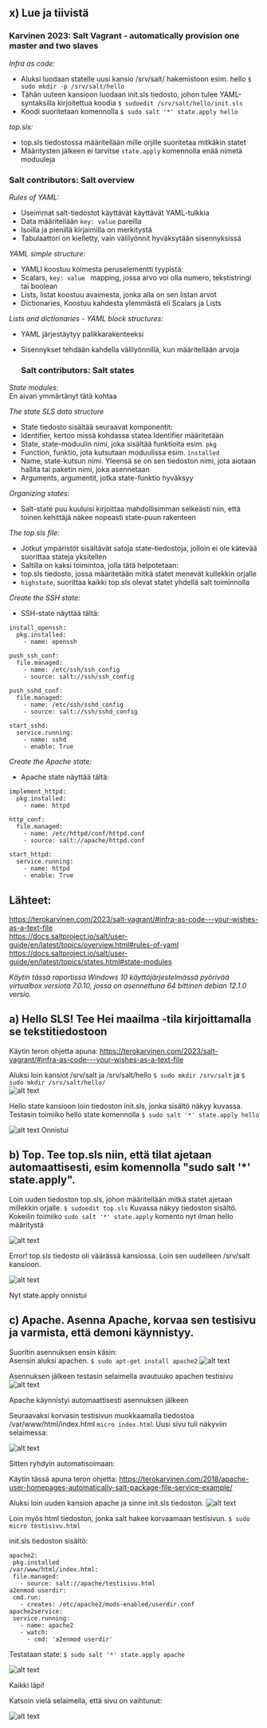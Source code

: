 ## x) Lue ja tiivistä ##

### Karvinen 2023: Salt Vagrant - automatically provision one master and two slaves ###
*Infra as code:*  
- Aluksi luodaan statelle uusi kansio /srv/salt/ hakemistoon esim. hello `$ sudo mkdir -p /srv/salt/hello`
- Tähän uuteen kansioon luodaan init.sls tiedosto, johon tulee YAML-syntaksilla kirjoitettua koodia `$ sudoedit /srv/salt/hello/init.sls`
- Koodi suoritetaan komennolla `$ sudo salt '*' state.apply hello`

*top.sls:*  
- top.sls tiedostossa määritellään mille orjille suoritetaa mitkäkin statet
- Määritysten jälkeen ei tarvitse `state.apply` komennolla enää nimetä moduuleja

### Salt contributors: Salt overview ###
*Rules of YAML:*  
- Useimmat salt-tiedostot käyttävät käyttävät YAML-tulkkia
- Data määritellään `key: value` pareilla
- Isoilla ja pienillä kirjaimilla on merkitystä
- Tabulaattori on kielletty, vain välilyönnit hyväksytään sisennyksissä

*YAML simple structure:*  
- YAMLI koostuu kolmesta peruselementti tyypistä:
- Scalars, `key: value ` mapping, jossa arvo voi olla numero, tekstistringi tai boolean
- Lists, listat koostuu avaimesta, jonka alla on sen listan arvot
- Dictionaries, Koostuu kahdesta ylemmästä eli Scalars ja Lists
  
*Lists and dictionaries - YAML block structures:*
- YAML järjestäytyy palikkarakenteeksi
- Sisennykset tehdään kahdella välilyönnillä, kun määritellään arvoja

  ### Salt contributors: Salt states ###
*State modules:*  
En aivan ymmärtänyt tätä kohtaa

*The state SLS data structure*
- State tiedosto sisältää seuraavat komponentit:
- Identifier, kertoo missä kohdassa statea Identifier määritetään
- State, state-moduulin nimi, joka sisältää funktioita esim. `pkg`
- Function, funktio, jota kutsutaan moduulissa esim. `installed`
- Name, state-kutsun nimi. Yleensä se on sen tiedoston nimi, jota aiotaan hallita tai paketin nimi, joka asennetaan
- Arguments, argumentit, jotka state-funktio hyväksyy

*Organizing states:*
- Salt-state puu kuuluisi kirjoittaa mahdollisimman selkeästi niin, että toinen kehittäjä näkee nopeasti state-puun rakenteen

*The top.sls file:*
- Jotkut ympäristöt sisältävät satoja state-tiedostoja, jolloin ei ole kätevää suorittaa stateja yksitellen
- Saltilla on kaksi toimintoa, jolla tätä helpotetaan:
- top.sls tiedosto, jossa määritetään mitkä statet menevät kullekkin orjalle
- `highstate`, suorittaa kaikki top.sls olevat statet yhdellä salt toiminnolla

*Create the SSH state:*
- SSH-state näyttää tältä:
```
install_openssh:
  pkg.installed:
    - name: openssh

push_ssh_conf:
  file.managed:
    - name: /etc/ssh/ssh_config
    - source: salt://ssh/ssh_config

push_sshd_conf:
  file.managed:
    - name: /etc/ssh/sshd_config
    - source: salt://ssh/sshd_config

start_sshd:
  service.running:
    - name: sshd
    - enable: True
```
*Create the Apache state:*
- Apache state näyttää tältä:

```
implement_httpd:
  pkg.installed:
    - name: httpd

http_conf:
  file.managed:
    - name: /etc/httpd/conf/httpd.conf
    - source: salt://apache/httpd.conf

start_httpd:
  service.running:
    - name: httpd
    - enable: True
```
## Lähteet: ##

https://terokarvinen.com/2023/salt-vagrant/#infra-as-code---your-wishes-as-a-text-file  
https://docs.saltproject.io/salt/user-guide/en/latest/topics/overview.html#rules-of-yaml  
https://docs.saltproject.io/salt/user-guide/en/latest/topics/states.html#state-modules  

*Käytin tässä raportissa Windows 10 käyttöjärjestelmässä pyörivää virtualbox versiota 7.0.10, jossa on asennettuna 64 bittinen debian 12.1.0 versio.*
## a) Hello SLS! Tee Hei maailma -tila kirjoittamalla se tekstitiedostoon ##

Käytin teron ohjetta apuna: https://terokarvinen.com/2023/salt-vagrant/#infra-as-code---your-wishes-as-a-text-file

Aluksi loin kansiot /srv/salt ja /srv/salt/hello `$ sudo mkdir /srv/salt` ja `$ sudo mkdir /srv/salt/hello/`  
![alt text](https://github.com/faltjon/Infra-as-code/blob/main/h4/kuvat/1-kansiot.png " ")

Hello state kansioon loin tiedoston init.sls, jonka sisältö näkyy kuvassa.  
Testasin toimiiko hello state komennolla `$ sudo salt '*' state.apply hello`

![alt text](https://github.com/faltjon/Infra-as-code/blob/main/h4/kuvat/2-hello.png " ")
Onnistui

## b) Top. Tee top.sls niin, että tilat ajetaan automaattisesti, esim komennolla "sudo salt '*' state.apply". ##

Loin uuden tiedoston top.sls, johon määritellään mitkä statet ajetaan millekkin orjalle.  `$ sudoedit top.sls`
Kuvassa näkyy tiedoston sisältö. Kokeilin toimiiko `sudo salt '*' state.apply` komento nyt ilman hello määritystä 

![alt text](https://github.com/faltjon/Infra-as-code/blob/main/h4/kuvat/3-error.png " ")

Error! top.sls tiedosto oli väärässä kansiossa. Loin sen uudelleen /srv/salt kansioon.

![alt text](https://github.com/faltjon/Infra-as-code/blob/main/h4/kuvat/4-onnistui.png " ")  

Nyt state.apply onnistui

## c) Apache. Asenna Apache, korvaa sen testisivu ja varmista, että demoni käynnistyy. ##

Suoritin asennuksen ensin käsin:  
Asensin aluksi apachen. `$ sudo apt-get install apache2`
![alt text](https://github.com/faltjon/Infra-as-code/blob/main/h4/kuvat/5-apache.png " ")  

Asennuksen jälkeen testasin selaimella avautuuko apachen testisivu
![alt text](https://github.com/faltjon/Infra-as-code/blob/main/h4/kuvat/6-sivu.png " ")  

Apache käynnistyi automaattisesti asennuksen jälkeen

Seuraavaksi korvasin testisivun muokkaamalla tiedostoa /var/www/html/index.html `micro index.html`
Uusi sivu tuli näkyviin selaimessa: 

![alt text](https://github.com/faltjon/Infra-as-code/blob/main/h4/kuvat/7-uusisivu.png " ")  

Sitten ryhdyin automatisoimaan:

Käytin tässä apuna teron ohjetta: https://terokarvinen.com/2018/apache-user-homepages-automatically-salt-package-file-service-example/

Aluksi loin uuden kansion apache ja sinne init.sls tiedoston.
![alt text](https://github.com/faltjon/Infra-as-code/blob/main/h4/kuvat/8-kansio.png " ")  

Loin myös html tiedoston, jonka salt hakee korvaamaan testisivun. `$ sudo micro testisivu.html`

init.sls tiedoston sisältö: 
```
apache2:
 pkg.installed
/var/www/html/index.html:
 file.managed:
   - source: salt://apache/testisivu.html
a2enmod userdir:
 cmd.run:
   - creates: /etc/apache2/mods-enabled/userdir.conf
apache2service:
 service.running:
   - name: apache2
   - watch:
     - cmd: 'a2enmod userdir'
```

Testataan state: `$ sudo salt '*' state.apply apache`

![alt text](https://github.com/faltjon/Infra-as-code/blob/main/h4/kuvat/9-onnistui.png " ")  

Kaikki läpi!

Katsoin vielä selaimella, että sivu on vaihtunut:

![alt text](https://github.com/faltjon/Infra-as-code/blob/main/h4/kuvat/10-moro.png " ")  
